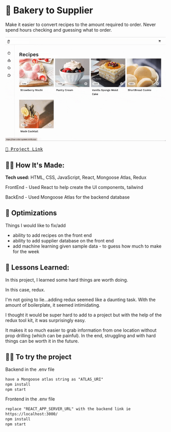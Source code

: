 # 🎂 Bakery to Supplier

Make it easier to convert recipes to the amount required to order.
Never spend hours checking and guessing what to order. 



[![](FlourBakery.gif)](https://flour-order-system.netlify.app/)


[
<kbd>
 🎂 Project Link
</kbd>](https://flour-order-system.netlify.app/)




## 👩‍💻 How It's Made:

**Tech used:** HTML, CSS, JavaScript, React, Mongoose Atlas, Redux

FrontEnd - Used React to help create the UI components, tailwind

BackEnd - Used Mongoose Atlas for the backend database


## 🏸 Optimizations

Things I would like to fix/add
- ability to add recipes on the front end
- ability to add supplier database on the front end
- add machine learning given sample data - to guess how much to make for the week



## 📝 Lessons Learned:

In this project, I learned some hard things are worth doing. 

In this case, redux.  

I'm not going to lie...adding redux seemed like a daunting task. With the amount of boilerplate, it seemed intimidating. 

I thought it would be super hard to add to a project but with the help of the redux tool kit, it was surprisingly easy. 

It makes it so much easier to grab information from one location without prop drilling (which can be painful). In the end, struggling and with hard things can be worth it in the future. 


## 👩‍💻 To try the project

Backend
in the .env file 
```
have a Mongoose atlas string as "ATLAS_URI"
npm install 
npm start
```

Frontend
in the .env file
```
replace "REACT_APP_SERVER_URL" with the backend link ie https://localhost:3000/
npm install 
npm start
```



